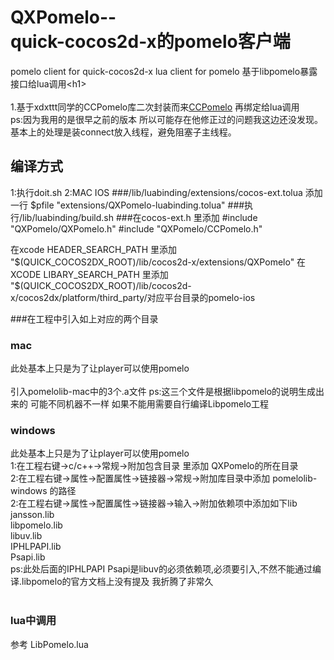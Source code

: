 QXPomelo--<br />
quick-cocos2d-x的pomelo客户端 
===================================  
  pomelo client for quick-cocos2d-x lua client for pomelo
  基于libpomelo暴露接口给lua调用\<h1\><br />  
  1.基于xdxttt同学的CCPomelo库二次封装而来[CCPomelo](https://github.com/xdxttt/CCPomelo) 再绑定给lua调用<br />  ps:因为我用的是很早之前的版本 所以可能存在他修正过的问题我这边还没发现。基本上的处理是装connect放入线程，避免阻塞子主线程。
  
    
编译方式  
-----------------------------------  
1:执行doit.sh
2:MAC IOS
###/lib/luabinding/extensions/cocos-ext.tolua 添加 一行 $pfile "extensions/QXPomelo-luabinding.tolua"
###执行/lib/luabinding/build.sh
###在cocos-ext.h 里添加
#include "QXPomelo/QXPomelo.h"
#include "QXPomelo/CCPomelo.h"

在xcode HEADER_SEARCH_PATH 里添加 "$(QUICK_COCOS2DX_ROOT)/lib/cocos2d-x/extensions/QXPomelo"
在XCODE LIBARY_SEARCH_PATH 里添加 "$(QUICK_COCOS2DX_ROOT)/lib/cocos2d-x/cocos2dx/platform/third_party/对应平台目录的pomelo-ios

###在工程中引入如上对应的两个目录


### mac  
  此处基本上只是为了让player可以使用pomelo <br /><br />
  引入pomelolib-mac中的3个.a文件 ps:这三个文件是根据libpomelo的说明生成出来的 
  可能不同机器不一样 如果不能用需要自行编译Libpomelo工程



### windows
  此处基本上只是为了让player可以使用pomelo <br />
  1:在工程右键->c/c++->常规->附加包含目录 里添加 QXPomelo的所在目录<br />
  2:在工程右键->属性->配置属性->链接器->常规->附加库目录中添加 pomelolib-windows 的路径<br />
  2:在工程右键->属性->配置属性->链接器->输入->附加依赖项中添加如下lib<br />
  	jansson.lib<br />
	libpomelo.lib<br />
	libuv.lib<br />
	IPHLPAPI.lib<br />
	Psapi.lib<br />
	ps:此处后面的IPHLPAPI Psapi是libuv的必须依赖项,必须要引入,不然不能通过编译.libpomelo的官方文档上没有提及 我折腾了非常久<br />
  <br />  
### lua中调用
参考 LibPomelo.lua<br />

